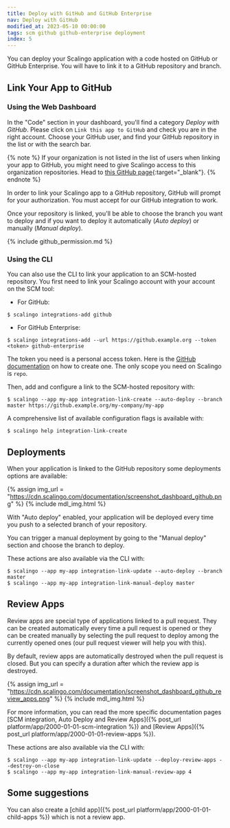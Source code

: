 ```yaml
---
title: Deploy with GitHub and GitHub Enterprise
nav: Deploy with GitHub
modified_at: 2023-05-10 00:00:00
tags: scm github github-enterprise deployment
index: 5
---
```


You can deploy your Scalingo application with a code hosted on GitHub or GitHub
Enterprise. You will have to link it to a GitHub repository and branch.

## Link Your App to GitHub

### Using the Web Dashboard

In the "Code" section in your dashboard, you'll find a category *Deploy with
GitHub*. Please click on `Link this app to GitHub` and check you are in the
right account. Choose your GitHub user, and find your GitHub repository in the
list or with the search bar.

{% note %}
If your organization is not listed in the list of users when linking your app to
GitHub, you might need to give Scalingo access to this organization
repositories. Head to [this GitHub
page](https://github.com/settings/connections/applications/dce5163f63352f1a4d45){:target="_blank"}.
{% endnote %}

In order to link your Scalingo app to a GitHub repository, GitHub will prompt
for your authorization. You must accept for our GitHub integration to work.

Once your repository is linked, you'll be able to choose the branch you want to
deploy and if you want to deploy it automatically (*Auto deploy*) or manually
(*Manual deploy*).

{% include github_permission.md %}

### Using the CLI

You can also use the CLI to link your application to an SCM-hosted repository.
You first need to link your Scalingo account with your account on the SCM tool:

* For GitHub:

```
$ scalingo integrations-add github
```

* For GitHub Enterprise:

```
$ scalingo integrations-add --url https://github.example.org --token <token> github-enterprise
```

The token you need is a personal access token. Here is the [GitHub
documentation](https://help.github.com/articles/creating-a-personal-access-token-for-the-command-line)
on how to create one. The only scope you need on Scalingo is `repo`.

Then, add and configure a link to the SCM-hosted repository with:

```
$ scalingo --app my-app integration-link-create --auto-deploy --branch master https://github.example.org/my-company/my-app
```

A comprehensive list of available configuration flags is available with:

```
$ scalingo help integration-link-create
```

## Deployments

When your application is linked to the GitHub repository some deployments
options are available:

{% assign img_url = "https://cdn.scalingo.com/documentation/screenshot_dashboard_github.png" %}
{% include mdl_img.html %}

With "Auto deploy" enabled, your application will be deployed every time you
push to a selected branch of your repository.

You can trigger a manual deployment by going to the "Manual deploy" section and
choose the branch to deploy.

These actions are also available via the CLI with:

```
$ scalingo --app my-app integration-link-update --auto-deploy --branch master
$ scalingo --app my-app integration-link-manual-deploy master
```

## Review Apps

Review apps are special type of applications linked to a pull request.  They can
be created automatically every time a pull request is opened or they can be
created manually by selecting the pull request to deploy among the currently
opened ones (our pull request viewer will help you with this).

By default, review apps are automatically destroyed when the pull request is
closed. But you can specify a duration after which the review app is destroyed.

{% assign img_url = "https://cdn.scalingo.com/documentation/screenshot_dashboard_github_review_apps.png" %}
{% include mdl_img.html %}

For more information, you can read the more specific documentation pages [SCM
integration, Auto Deploy and Review Apps]({% post_url
platform/app/2000-01-01-scm-integration %}) and [Review Apps]({% post_url
platform/app/2000-01-01-review-apps %}).

These actions are also available via the CLI with:

```
$ scalingo --app my-app integration-link-update --deploy-review-apps --destroy-on-close
$ scalingo --app my-app integration-link-manual-review-app 4
```

## Some suggestions

You can also create a [child app]({% post_url platform/app/2000-01-01-child-apps
%}) which is not a review app.
